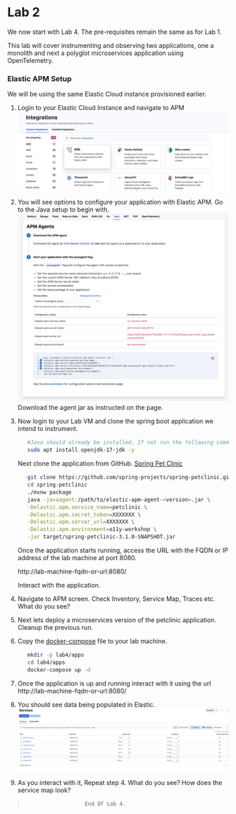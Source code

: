# Lab 2

We now start with Lab 4. The pre-requisites remain the same as for Lab 1.

This lab will cover instrumenting and observing two applications, one a monolith and next a polyglot microservices  application using OpenTelemetry.


### Elastic APM Setup

We will be using the same Elastic Cloud instance provisioned earlier.


1. Login to your Elastic Cloud Instance and navigate to APM
   ![Alt text](../assets/image-24.png) 

2. You will see options to configure your application with Elastic APM. Go to the Java setup to begin with.
   ![Alt text](../assets/image-25.png)
   Download the agent jar as instructed on the page.
3. Now login to your Lab VM and clone the spring boot application we intend to instrument.
   
   ```bash
      #Java should already be installed. If not run the following command.
      sudo apt install openjdk-17-jdk -y
   ```
   Next clone the application from GitHub. [Spring Pet Clinic](https://github.com/spring-projects/spring-petclinic)

   ```bash
      git clone https://github.com/spring-projects/spring-petclinic.git
      cd spring-petclinic
      ./mvnw package
      java -javaagent:/path/to/elastic-apm-agent-<version>.jar \
      -Delastic.apm.service_name=petclinic \
      -Delastic.apm.secret_token=XXXXXXX \
      -Delastic.apm.server_url=XXXXXXX \
      -Delastic.apm.environment=o11y-workshop \
      -jar target/spring-petclinic-3.1.0-SNAPSHOT.jar
   ```   
   Once the application starts running, access the URL with the FQDN or IP address of the lab machine at port 8080.
   
   http://lab-machine-fqdn-or-url:8080/

   Interact with the application. 

4. Navigate to APM screen. Check Inventory, Service Map, Traces etc. 
   What do you see? 

5. Next lets deploy a microservices version of the petclinic application. Cleanup the previous run.
6. Copy the [docker-compose](./docker-compose.yml) file to your lab machine.
   ```bash
      mkdir -p lab4/apps
      cd lab4/apps
      docker-compose up -d
   ```
7. Once the application is up and running interact with it using the url http://lab-machine-fqdn-or-url:8080/
8. You should see data being populated in Elastic.
   ![Alt text](../assets/image-26.png)
9.  As you interact with it, Repeat step 4. What do you see? How does the service map look?
>                        End Of Lab 4.


